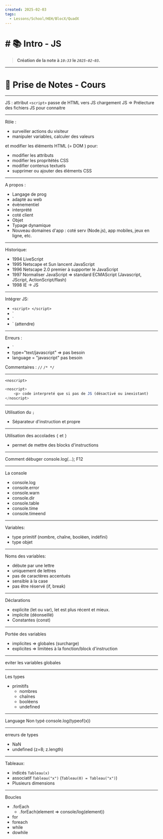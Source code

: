 ```yaml
---
created: 2025-02-03
tags:
  - Lessons/School/HEH/BlocX/QuadX
---
```


# # 📚  Intro - JS
> **Création de la note à *`10:33`* le *`2025-02-03`.***
---

# 📝 Prise de Notes - Cours

---
JS :
attribut
`<script>` passe de HTML vers JS
	chargement JS => Prélecture des fichiers JS pour connaitre 

---

Rôle :
- surveiller actions du visiteur
- manipuler variables, calculer des valeurs

et modifier les éléments HTML (= DOM ) pour:
- modifier les attributs
- modifier les propritétés CSS
- modifier contenus textuels
- supprimer ou ajouter des éléments CSS

---
A propos :
- Langage de prog
- adapté au web
- évènementiel
- interprété
- coté client
- Objet
- Typage dynamique
- Nouveau domaines d'app : coté serv (Node.js), app mobiles, jeux en ligne, etc.

---
Historique:
- 1994 LiveScript
- 1995 Netscape et Sun lancent JavaScript
- 1996 Netscape 2.0 premier à supporter le JavaScript
- 1997 Normaliser JavaScript => standard ECMAScript (Javascript, JScript, ActionScript/flash)
- 1998 IE -> JS

---
Intégrer JS:
- `<script> </script>`
- `<script> src="js/script1.js" ></script>
- `<script> src="js/script2.js" async ></script>
- `<script> src="js/script3.js" defer ></script> (attendre)

---
Erreurs :
- `<script> src="js/script1.js" > Code pas executé </script>
- type="text/javascript" => pas besoin
- language = "javascript" pas besoin


Commentaires :
`//`
`/* */`

---
`<noscript>`
```javascript
<noscript>
	<p> code interpreté que si pas de JS (désactivé ou inexistant)
</noscript>
```

---
Utilisation du `;`
- Séparateur d'instruction et propre

---
Utilisation des accolades  `{` et `}`
- permet de mettre des blocks d'instructions

---
Comment débuger
console.log(...);
F12

---
La console
- console.log
- console.error
- console.warn
- console.dir
- console.table
- console.time
- console.timeend

---
Variables:
- type primitif (nombre, chaîne, booléen, indéfini)
- type objet

---
Noms des variables:
- débute par une lettre
- uniquement de lettres
- pas de caractères accentués
- sensible à la case
- pas être réservé (if, break)

---
Déclarations
- explicite (let ou var), let est plus récent et mieux.
- implicite (déonseillé)
- Constantes (const)

---
Portée des variables
- implicites => globales (surcharge)
- explicites => limitées à la fonction/block d'instruction

---
eviter les variables globales

---
Les types
- primitifs
	- nombres
	- chaînes
	- booléens
	- undefined

---
Language Non typé
console.log(typeof(x))

---
erreurs de types
- NaN
- undefined (z=8; z.length)


---
Tableaux:
- indicés `Tableau(x)`
- associatif `Tableau("x")` (`Tableau(0) = Tableau("x")`)
- Plusieurs dimensions

---
Boucles
- .forEach
	- .forEach(element => console/log(element))
- for
- foreach
- while
- dowhile